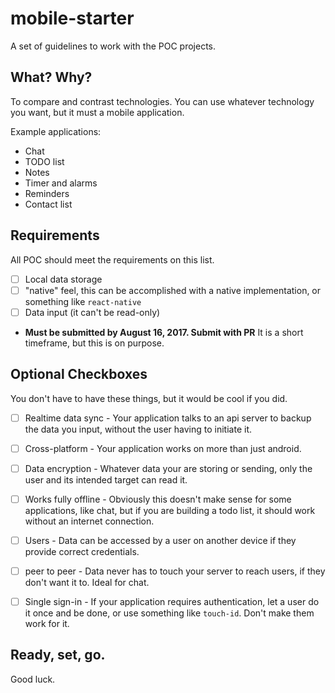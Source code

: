 # mobile-starter
A set of guidelines to work with the POC projects.

## What? Why?
To compare and contrast technologies. You can use whatever technology you want, but it must a mobile application. 

Example applications:
- Chat
- TODO list
- Notes
- Timer and alarms
- Reminders 
- Contact list

## Requirements
All POC should meet the requirements on this list.
- [ ] Local data storage
- [ ] "native" feel, this can be accomplished with a native implementation, or something like `react-native`
- [ ] Data input (it can't be read-only)
- **Must be submitted by August 16, 2017. Submit with PR** It is a short timeframe, but this is on purpose.

## Optional Checkboxes
You don't have to have these things, but it would be cool if you did.
- [ ] Realtime data sync - Your application talks to an api server to backup the data you input, without the user having to initiate it.
- [ ] Cross-platform - Your application works on more than just android.
- [ ] Data encryption - Whatever data your are storing or sending, only the user and its intended target can read it.
- [ ] Works fully offline - Obviously this doesn't make sense for some applications, like chat, but if you are building a todo list, it should work without an internet connection.
- [ ] Users - Data can be accessed by a user on another device if they provide correct credentials. 
- [ ] peer to peer - Data never has to touch your server to reach users, if they don't want it to. Ideal for chat.
- [ ] Single sign-in - If your application requires authentication, let a user do it once and be done, or use something like `touch-id`. Don't make them work for it.


## Ready, set, go.
Good luck.


